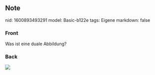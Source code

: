 ## Note
nid: 1600893493291
model: Basic-b122e
tags: Eigene
markdown: false

### Front
Was ist eine duale Abbildung?

### Back
<img src="paste-f2717d369360481c3ab2a3246d7abca76feb5311.jpg">
